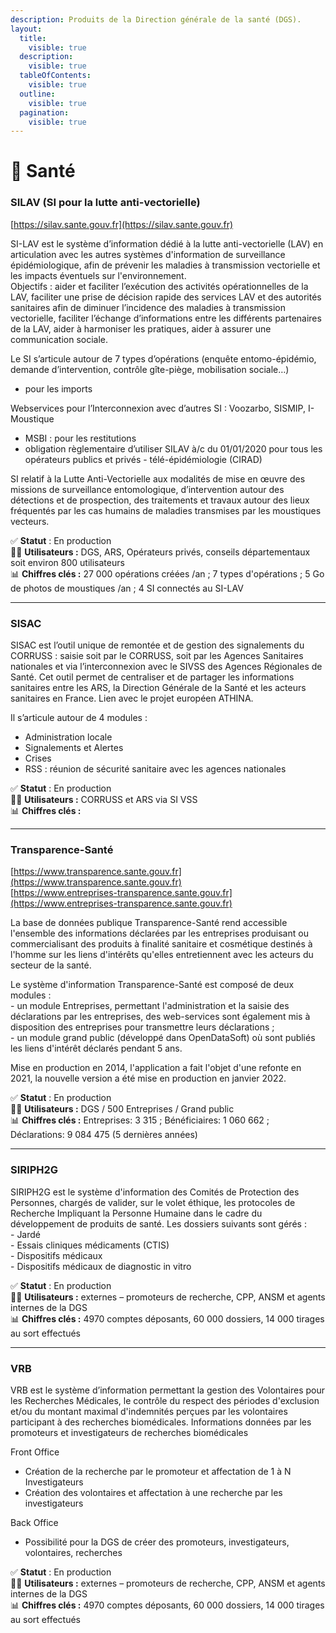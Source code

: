 ```yaml
---
description: Produits de la Direction générale de la santé (DGS).
layout:
  title:
    visible: true
  description:
    visible: true
  tableOfContents:
    visible: true
  outline:
    visible: true
  pagination:
    visible: true
---
```


# 🦠 Santé

### SILAV (SI pour la lutte anti-vectorielle)

[https://silav.sante.gouv.fr](https://silav.sante.gouv.fr)

SI-LAV est le système d’information dédié à la lutte anti-vectorielle (LAV) en articulation avec les autres systèmes d'information de surveillance épidémiologique, afin de prévenir les maladies à transmission vectorielle et les impacts éventuels sur l'environnement. \
Objectifs : aider et faciliter l’exécution des activités opérationnelles de la LAV, faciliter une prise de décision rapide des services LAV et des autorités sanitaires afin de diminuer l’incidence des maladies à transmission vectorielle, faciliter l’échange d’informations entre les différents partenaires de la LAV, aider à harmoniser les pratiques, aider à assurer une communication sociale.​

Le SI s’articule autour de 7 types d’opérations (enquête entomo-épidémio, demande d’intervention, contrôle gîte-piège, mobilisation sociale…) ​

* pour les imports​

Webservices pour l’Interconnexion avec d’autres SI : Voozarbo, SISMIP, I-Moustique ​

* MSBI : pour les restitutions​
* obligation règlementaire d’utiliser SILAV à/c du 01/01/2020 pour tous les opérateurs publics et privés - télé-épidémiologie (CIRAD)​

SI relatif à la Lutte Anti-Vectorielle aux modalités de mise en œuvre des missions de surveillance entomologique, d’intervention autour des détections et de prospection, des traitements et travaux autour des lieux fréquentés par les cas humains de maladies transmises par les moustiques vecteurs.​

✅ **Statut** : En production\
👷‍♂️ **Utilisateurs :** ​DGS, ARS, Opérateurs privés, conseils départementaux soit environ 800 utilisateurs​
\
📊 **Chiffres clés :** 27 000 opérations créées /an​ ; 7 types d'opérations​ ; 5 Go de photos de moustiques /an​ ; 4 SI connectés au SI-LAV

***

### SISAC

SISAC est l’outil unique de remontée et de gestion des signalements du CORRUSS : saisie soit par le CORRUSS, soit par les Agences Sanitaires nationales et via l’interconnexion avec le SIVSS des Agences Régionales de Santé. Cet outil permet de centraliser et de partager les informations sanitaires entre les ARS, la Direction Générale de la Santé et les acteurs sanitaires en France. ​Lien avec le projet européen ATHINA.

Il s’articule autour de 4 modules :​

* Administration locale​
* Signalements et Alertes​
* Crises​
* RSS : réunion de sécurité sanitaire avec les agences nationales​

✅ **Statut** : En production\
👷‍♂️ **Utilisateurs :** ​CORRUSS et ARS via SI VSS
\
📊 **Chiffres clés :**&#x20;

***

### Transparence-Santé

[https://www.transparence.sante.gouv.fr](https://www.transparence.sante.gouv.fr) \
[https://www.entreprises-transparence.sante.gouv.fr​](https://www.entreprises-transparence.sante.gouv.fr)

La base de données publique Transparence-Santé rend accessible l'ensemble des informations déclarées par les entreprises  produisant ou commercialisant des produits à finalité sanitaire et cosmétique destinés à l'homme sur les liens d'intérêts qu'elles entretiennent avec les acteurs du secteur de la santé. ​

Le système d'information Transparence-Santé est composé de deux modules : \
\- un module Entreprises, permettant l'administration et la saisie des déclarations par les entreprises, des web-services sont également mis à disposition des entreprises pour transmettre leurs déclarations ;\
\- un module grand public (développé dans OpenDataSoft) où sont publiés les liens d'intérêt déclarés pendant 5 ans.​

Mise en production en 2014, l'application a fait l'objet d'une refonte en 2021, la nouvelle version a été mise en production en janvier 2022.

✅ **Statut** : En production\
👷‍♂️ **Utilisateurs :** DGS / 500 Entreprises / Grand public​
\
📊 **Chiffres clés :** Entreprises: 3 315 ; Bénéficiaires: 1 060 662​ ; Déclarations: 9 084 475​ (5 dernières années)

***

### SIRIPH2G

SIRIPH2G est le système d'information des Comités de Protection des Personnes, chargés de valider, sur le volet éthique, les protocoles de Recherche Impliquant la Personne Humaine dans le cadre du développement de produits de santé. ​Les dossiers suivants sont gérés :​\
\- Jardé​\
\- Essais cliniques médicaments (CTIS)​\
\- Dispositifs médicaux ​\
\- Dispositifs médicaux de diagnostic in vitro&#x20;

✅ **Statut** : En production\
👷‍♂️ **Utilisateurs :** externes – promoteurs de recherche, CPP, ANSM​ et agents internes de la DGS
\
📊 **Chiffres clés :** 4970 comptes déposants, 60 000 dossiers, 14 000 tirages au sort effectués

***

### VRB

VRB est le système d’information permettant la gestion des Volontaires pour les Recherches Médicales, le contrôle du respect des périodes d'exclusion et/ou du montant maximal d'indemnités perçues par les volontaires participant à des recherches biomédicales. Informations données par les promoteurs et investigateurs de recherches biomédicales​

Front Office​

* Création de la recherche par le promoteur et affectation de 1 à N Investigateurs​
* Création des volontaires et affectation à une recherche par les investigateurs​

Back Office​

* Possibilité pour la DGS de créer des promoteurs, investigateurs, volontaires, recherches​

✅ **Statut** : En production\
👷‍♂️ **Utilisateurs :** externes – promoteurs de recherche, CPP, ANSM​ et agents internes de la DGS
\
📊 **Chiffres clés :** 4970 comptes déposants, 60 000 dossiers, 14 000 tirages au sort effectués
